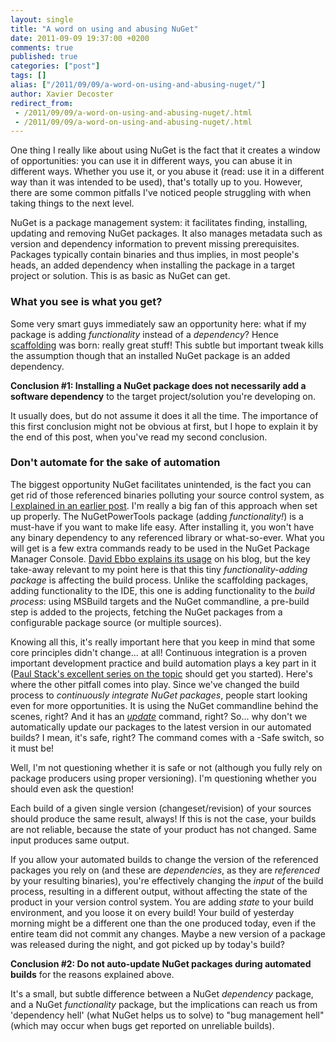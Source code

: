 ```yaml
---
layout: single
title: "A word on using and abusing NuGet"
date: 2011-09-09 19:37:00 +0200
comments: true
published: true
categories: ["post"]
tags: []
alias: ["/2011/09/09/a-word-on-using-and-abusing-nuget/"]
author: Xavier Decoster
redirect_from:
 - /2011/09/09/a-word-on-using-and-abusing-nuget/.html
 - /2011/09/09/a-word-on-using-and-abusing-nuget/.html
---
```

<p>One thing I really like about using NuGet is the fact that it creates a window of opportunities: you can use it in different ways, you can abuse it in different ways. Whether you use it, or you abuse it (read: use it in a different way than it was intended to be used), that's totally up to you. However, there are some common pitfalls I've noticed people struggling with when taking things to the next level.</p>

<p>NuGet is a package management system: it facilitates finding, installing, updating and removing NuGet packages. It also manages metadata such as version and dependency information to prevent missing prerequisites. Packages typically contain binaries and thus implies, in most people's heads, an added dependency when installing the package in a target project or solution. This is as basic as NuGet can get.</p>

<h3>What you see is what you get?</h3>

<p>Some very smart guys immediately saw an opportunity here: what if my package is adding <em>functionality</em> instead of a <em>dependency</em>? Hence <a href="http://blog.stevensanderson.com/2011/01/13/scaffold-your-aspnet-mvc-3-project-with-the-mvcscaffolding-package/" target="_blank">scaffolding</a> was born: really great stuff! This subtle but important tweak kills the assumption though that an installed NuGet package is an added dependency.</p>

<p><strong>Conclusion #1: Installing a NuGet package does not necessarily add a software dependency</strong> to the target project/solution you're developing on.</p>

<p>It usually does, but do not assume it does it all the time. The importance of this first conclusion might not be obvious at first, but I hope to explain it by the end of this post, when you've read my second conclusion.</p>

<h3>Don't automate for the sake of automation</h3>

<p>The biggest opportunity NuGet facilitates unintended, is the fact you can get rid of those referenced binaries polluting your source control system, as <a href="/post/2011/07/18/Continuous-Package-Integration-NuGet-vs-Source-Control.html" target="_blank">I explained in an earlier post</a>. I'm really a big fan of this approach when set up properly. The NuGetPowerTools package (adding <em>functionality!</em>) is a must-have if you want to make life easy. After installing it, you won't have any binary dependency to any referenced library or what-so-ever. What you will get is a few extra commands ready to be used in the NuGet Package Manager Console. <a href="http://blog.davidebbo.com/2011/08/easy-way-to-set-up-nuget-to-restore.html" target="_blank">David Ebbo explains its usage</a> on his blog, but the key take-away relevant to my point here is that this tiny <em>functionality-adding package</em> is affecting the build process. Unlike the scaffolding packages, adding functionality to the IDE, this one is adding functionality to the <em>build process</em>: using MSBuild targets and the NuGet commandline, a pre-build step is added to the projects, fetching the NuGet packages from a configurable package source (or multiple sources).</p>

<p>Knowing all this, it's really important here that you keep in mind that some core principles didn't change... at all! Continuous integration is a proven important development practice and build automation plays a key part in it (<a href="http://paulstack.co.uk/blog/post/How-to-get-started-with-CI.aspx" target="_blank">Paul Stack's excellent series on the topic</a> should get you started). Here's where the other pitfall comes into play. Since we've changed the build process to <em>continuously integrate NuGet packages</em>, people start looking even for more opportunities. It is using the NuGet commandline behind the scenes, right? And it has an <em><a href="http://docs.nuget.org/docs/reference/command-line-reference#Update_Command" target="_blank">update</a></em> command, right? So... why don't we automatically update our packages to the latest version in our automated builds? I mean, it's safe, right? The command comes with a -Safe switch, so it must be!</p>

<p>Well, I'm not questioning whether it is safe or not (although you fully rely on package producers using proper versioning). I'm questioning whether you should even ask the question! </p>

<p>Each build of a given single version (changeset/revision) of your sources should produce the same result, always! If this is not the case, your builds are not reliable, because the state of your product has not changed. Same input produces same output.</p>

<p>If you allow your automated builds to change the version of the referenced packages you rely on (and these are <em>dependencies</em>, as they are <em>referenced</em> by your resulting binaries), you're effectively changing the <em>input</em> of the build process, resulting in a different output, without affecting the state of the product in your version control system. You are adding <em>state</em> to your build environment, and you loose it on every build! Your build of yesterday morning might be a different one than the one produced today, even if the entire team did not commit any changes. Maybe a new version of a package was released during the night, and got picked up by today's build?</p>

<p><strong>Conclusion #2: Do not auto-update NuGet packages during automated builds</strong> for the reasons explained above.</p>

<p>It's a small, but subtle difference between a NuGet <em>dependency</em> package, and a NuGet <em>functionality</em> package, but the implications can reach us from 'dependency hell' (what NuGet helps us to solve) to "bug management hell" (which may occur when bugs get reported on unreliable builds).</p>
